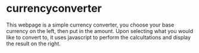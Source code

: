 # currencyconverter

This webpage is a simple currency converter, you choose your base currency on the left, then put in the amount. Upon selecting what you would like to convert to,
it uses javascript to perform the calcultations and display the result on the right.
